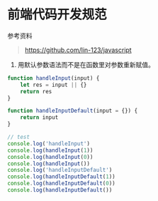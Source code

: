 # 前端代码开发规范

参考资料
> https://github.com/lin-123/javascript

1. 用默认参数语法而不是在函数里对参数重新赋值。
```javascript
function handleInput(input) {
    let res = input || {}
    return res
}

function handleInputDefault(input = {}) {
    return input
}

// test
console.log('handleInput')
console.log(handleInput(1))
console.log(handleInput(0))
console.log(handleInput())
console.log('handleInputDefault')
console.log(handleInputDefault(1))
console.log(handleInputDefault(0))
console.log(handleInputDefault())
```